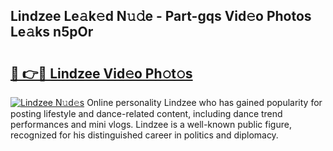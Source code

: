 ## Lindzee Le𝚊k𝚎d N𝚞𝚍e - Part-gqs Vid𝚎o Photos Le𝚊ks n5pOr

# <h2><a href="http://fbbqkh3.evod.top/?m=Lindzee">🔗 👉🔴 Lindzee Vid𝚎o Ph𝚘t𝚘s</a></h2>

[![Lindzee N𝚞d𝚎s](https://i.imgur.com/8V9OHl7.gif)](http://fbbqkh3.evod.top/?m=Lindzee)
Online personality Lindzee who has gained popularity for posting lifestyle and dance-related content, including dance trend performances and mini vlogs. Lindzee is a well-known public figure, recognized for his distinguished career in politics and diplomacy. 
